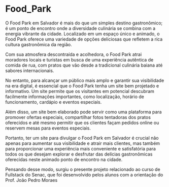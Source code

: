 # Food_Park


O Food Park em Salvador é mais do que um simples destino gastronômico; é um ponto de encontro onde a diversidade culinária se combina com a energia vibrante da cidade. Localizado em um espaço único e animado, o Food Park oferece uma variedade de opções deliciosas que refletem a rica cultura gastronômica da região.

Com sua atmosfera descontraída e acolhedora, o Food Park atrai moradores locais e turistas em busca de uma experiência autêntica de comida de rua, com pratos que vão desde a tradicional culinária baiana até sabores internacionais.

No entanto, para alcançar um público mais amplo e garantir sua visibilidade na era digital, é essencial que o Food Park tenha um site bem projetado e informativo. Um site permite que os visitantes em potencial descubram facilmente informações importantes, como localização, horário de funcionamento, cardápio e eventos especiais.

Além disso, um site bem elaborado pode servir como uma plataforma para promover ofertas especiais, compartilhar fotos tentadoras dos pratos oferecidos e até mesmo permitir que os clientes façam pedidos online ou reservem mesas para eventos especiais.

Portanto, ter um site para divulgar o Food Park em Salvador é crucial não apenas para aumentar sua visibilidade e atrair mais clientes, mas também para proporcionar uma experiência mais conveniente e satisfatória para todos os que desejam explorar e desfrutar das delícias gastronômicas oferecidas neste animado ponto de encontro na cidade.

Pensando desse modo, surgiu o presente projeto relacionado ao curso de Fullstack do Senac, que foi desenvolvido pelos alunos com a orientação do Prof. João Pedro Moraes

